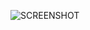 ![SCREENSHOT]("https://github.com/Sakib323/car_rental/blob/master/WhatsApp%20Image%202023-01-29%20at%204.59.06%20PM.jpeg")
